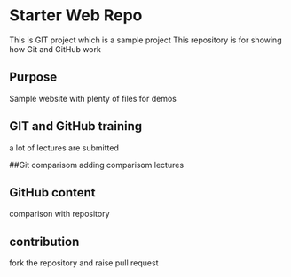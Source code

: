 # Starter Web Repo
This is GIT project which is a sample project
This repository is for showing how Git and GitHub work

## Purpose

Sample website with plenty of files for demos

## GIT and GitHub training
a lot of lectures are submitted

##Git comparisom
adding comparisom lectures

## GitHub content
comparison with repository

## contribution
fork the repository and raise pull request